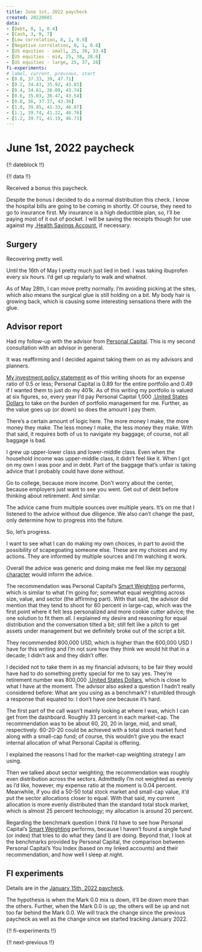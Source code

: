 ```yaml
---
title: June 1st, 2022 paycheck
created: 20220601
data:
- [Debt, 0, 1, 0.4]
- [Cash, 3, 9, 7]
- [Low correlation, 0, 1, 0.9]
- [Negative correlation, 0, 1, 0.8]
- [US equities - small, 25, 38, 33.4]
- [US equities - mid, 25, 38, 28.6]
- [US equities - large, 25, 37, 28]
fi-experiments:
# label, current, previous, start
- [0.0, 37.33, 39, 47.71]
- [0.2, 34.43, 35.92, 43.83]
- [0.4, 34.61, 36.09, 43.74]
- [0.6, 35.03, 36.47, 43.54]
- [0.8, 36, 37.37, 43.36]
- [1.0, 39.85, 41.33, 46.87]
- [1.1, 39.74, 41.22, 46.76]
- [1.2, 39.71, 41.19, 46.73]
---
```


# June 1st, 2022 paycheck

{!! dateblock !!}

{!! data !!}

Received a bonus this paycheck. 

Despite the bonus I decided to do a normal distribution this check. I know the hospital bills are going to be coming in shortly. Of course, they need to go to insurance first. My insurance is a high deductible plan, so, I’ll be paying most of it out of pocket. I will be saving the receipts though for use against my [.Health Savings Account](HSA), if necessary. 

## Surgery

Recovering pretty well. 

Until the 16th of May I pretty much just lied in bed. I was taking ibuprofen every six hours. I’d get up regularly to walk and whatnot.

As of May 28th, I can move pretty normally. I’m avoiding picking at the sites, which also means the surgical glue is still holding on a bit. My body hair is growing back, which is causing some interesting sensations there with the glue.

## Advisor report 

Had my follow-up with the advisor from [Personal Capital](https://www.personalcapital.com). This is my second consultation with an advisor in general. 

It was reaffirming and I decided against taking them on as my advisors and planners.

[My investment policy statement](/experiences/finances/investment-policy/) as of this writing shoots for an expense ratio of 0.5 or less; Personal Capital is 0.89 for the entire portfolio and 0.49 if I wanted them to just do my 401k. As of this writing my portfolio is valued at six figures, so, every year I’d pay Personal Capital 1,000 [.United States Dollars](USD) to take on the burden of portfolio management for me. Further, as the value goes up (or down) so does the amount I pay them.

There’s a certain amount of logic here. The more money I make, the more money they make. The less money I make, the less money they make. With that said, it requires both of us to navigate my baggage; of course, not all baggage is bad.

I grew up upper-lower class and lower-middle class. Even when the household income was upper-middle class, it didn’t feel like it. When I got on my own I was poor and in debt. Part of the baggage that’s unfair is taking advice that I probably could have done without.

Go to college, because more income. Don’t worry about the center, because employers just want to see you went. Get out of debt before thinking about retirement. And similar.

The advice came from multiple sources over multiple years. It’s on me that I listened to the advice without due diligence. We also can’t change the past, only determine how to progress into the future.

So, let’s progress.

I want to see what I can do making my own choices, in part to avoid the possibility of scapegoating someone else. These are my choices and my actions. They are informed by multiple sources and I’m watching it work.

Overall the advice was generic and doing make me feel like my [personal character](/experiences/the-self/) would inform the advice.

The recommendation was Personal Capital’s [Smart Weighting](https://www.personalcapital.com/wealth-management/smart-weighting) performs, which is similar to what I’m going for; somewhat equal weighting across size, value, and sector (the affirming part). With that said, the advisor did mention that they tend to shoot for 60 percent in large-cap, which was the first point where it felt less personalized and more cookie cutter advice; the one solution to fit them all. I explained my desire and reasoning for equal distribution and the conversation tilted a bit; still felt like a pitch to get assets under management but we definitely broke out of the script a bit.

They recommended 800,000 USD, which is higher than the 600,000 USD I have for this writing and I’m not sure how they think we would hit that in a decade; I didn’t ask and they didn’t offer.








I decided not to take them in as my financial advisors; to be fair they would have had to do something pretty special for me to say yes. They’re retirement number was 800,000 [.United States Dollars](USD), which is close to what I have at the moment. The advisor also asked a question I hadn’t really considered before: What are you using as a benchmark? I stumbled through a response that equated to: I don’t have one because it’s hard.

The first part of the call wasn’t mainly looking at where I was, which I can get from the dashboard. Roughly 33 percent in each market-cap. The recommendation was to be about 60, 20, 20 in large, mid, and small, respectively. 60-20-20 could be achieved with a total stock market fund along with a small-cap fund; of course, this wouldn’t give you the exact internal allocation of what Personal Capital is offering.

I explained the reasons I had for the market-cap weighting strategy I am using.

Then we talked about sector weighting; the recommendation was roughly even distribution across the sectors. Admittedly I’m not weighted as evenly as I’d like, however, my expense ratio at the moment is 0.04 percent. Meanwhile, if you did a 50-50 total stock market and small-cap value, it’d put the sector allocations closer to equal. With that said, my current allocation is more evenly distributed than the standard total stock market, which is almost 25 percent technology; my allocation is around 20 percent.

Regarding the benchmark question I think I’d have to see how Personal Capital’s [Smart Weighting](https://www.personalcapital.com/wealth-management/smart-weighting) performs, because I haven’t found a single fund (or index) that tries to do what they (and I) are doing. Beyond that, I look at the benchmarks provided by Personal Capital, the comparison between Personal Capital’s You Index (based on my linked accounts) and their recommendation, and how well I sleep at night.

## FI experiments 

Details are in the [January 15th, 2022 paycheck](https://joshbruce.com/finances/building-wealth-paycheck-to-paycheck/20220115/#fi-experiments).

The hypothesis is when the Mark 0.0 mix is down, it‘ll be down more than the others. Further, when the Mark 0.0 is up, the others will be up and not too far behind the Mark 0.0. We will track the change since the previous paycheck as well as the change since we started tracking January 2022.

{!! fi-experiments !!}

{!! next-previous !!}
